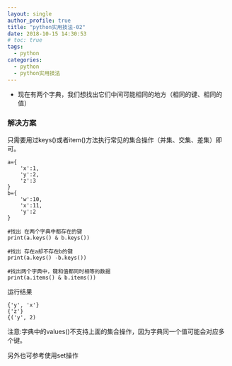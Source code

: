 ```yaml
---
layout: single
author_profile: true
title: "python实用技法-02"
date: 2018-10-15 14:30:53
# toc: true
tags:
  - python
categories:
  - python
  - python实用技法
---
```




* 现在有两个字典，我们想找出它们中间可能相同的地方（相同的键、相同的值）

### 解决方案

只需要用过keys()或者item()方法执行常见的集合操作（并集、交集、差集）即可。

```
a={
    'x':1,
    'y':2,
    'z':3
}
b={
    'w':10,
    'x':11,
    'y':2
}

#找出 在两个字典中都存在的键
print(a.keys() & b.keys())

#找出 存在a却不存在b的键
print(a.keys() -b.keys())

#找出两个字典中，键和值都同时相等的数据
print(a.items() & b.items())
```

运行结果

```
{'y', 'x'}
{'z'}
{('y', 2)
```

注意:字典中的values()不支持上面的集合操作，因为字典同一个值可能会对应多个键。

另外也可参考使用set操作